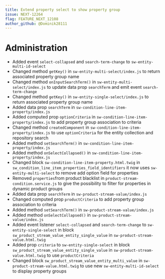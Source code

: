 ```yaml
---
title: Extend property select to show property group
issue: NEXT-12264
flag: FEATURE_NEXT_12108
author_github: @Dominik28111
---
```

# Administration
* Added event `select-collapsed` and `search-term-change` to `sw-entity-multi-id-select`
* Changed method `getKey()` in `sw-entity-multi-select/index.js` to return associated property group name
* Changed method `onInputSearchTerm()` in `sw-entity-multi-select/index.js` to update data prop `searchTerm` and emit event `search-term-change`
* Changed method `getKey()` in `sw-entity-single-select/index.js` to return associated property group name
* Added data prop `searchTerm` in `sw-condition-line-item-property/index.js`
* Added computed prop `optionCriteria` in `sw-condition-line-item-property/index.js` to add property group association to criteria
* Changed method `createdComponent` in `sw-condition-line-item-property/index.js` to use `optionCriteria` for the entity collection and repository search
* Added method `setSearchTerm()` in `sw-condition-line-item-property/index.js`
* Added method `onSelectCollapsed()` in `sw-condition-line-item-property/index.js`
* Changed block `sw-condition-line-item-property.html.twig` in `sw_condition_line_item_properties_field_identifiers` it now uses `sw-entity-multi-select` to remove add option field for properties
* Removed `properties`from product blacklist in `product-stream-condition.service.js` to give the possibility to filter for properties in dynamic product groups
* Added data prop `searchTerm` in `sw-product-stream-value/index.js`
* Changed computed prop `productCriteria` to add property group association to criteria
* Added method `setSearchTerm()` in `sw-product-stream-value/index.js`
* Added method `onSelectCollapsed()` in `sw-product-stream-value/index.js`
* Added event listener `select-collapsed` and `search-term-change` to `sw-entity-single-select` in block `sw_product_stream_value_entity_single_value` in `sw-product-stream-value.html.twig`
* Added prop `criteria` to `sw-entity-single-select` in block `sw_product_stream_value_entity_single_value` in `sw-product-stream-value.html.twig` to use `productCriteria`
* Changed block `sw_product_stream_value_entity_multi_value` in `sw-product-stream-value.html.twig` to use new `sw-entity-multi-id-select` to display property groups
